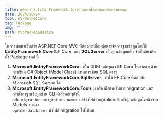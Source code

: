 ```yaml
---
title: แพ็คเกจ Entity Framework Core ในการเชื่อมต่อและจัดการฐานข้อมูล
date: 2024/10/24
tool: ASPDotNetCore
tag: Package
img: ""
path: mvcPackageBasics
---
```


ในการพัฒนาเว็บด้วย ASP.NET Core MVC ที่ต้องการเชื่อมต่อและจัดการฐานข้อมูลโดยใช้ **Entity Framework Core** (EF Core) และ **SQL Server** เป็นฐานข้อมูลหลัก จำเป็นต้องติดตั้ง Package เหล่านี้

1. **Microsoft.EntityFrameworkCore** : เป็น ORM หลักๆของ EF Core โดยจัดการด้วยการเขียน C# Object (Model Class) แทนการเขียน SQL ตรงๆ
2. **Microsoft.EntityFrameworkCore.SqlServer** : ทำให้ EF Core ติดต่อกับ Microsoft SQL Server ได้
3. **Microsoft.EntityFrameworkCore.Tools** : เครื่องมือสำหรับการ migration และการตั้งค่าฐานข้อมูลผ่าน CLI คำสั่งหลักๆดังนี้ <br>
   `add-migration <migration-name>` : สร้างไฟล์ migration สำหรับฐานข้อมูลโดยอิงจาก Models ของเรา <br>
   `update-database` : นำไฟล์ migration ไปใช้งาน <br>
